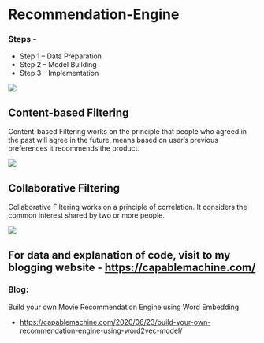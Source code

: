 # Recommendation-Engine

### Steps -

- Step 1 – Data Preparation
- Step 2 – Model Building
- Step 3 – Implementation



<img src = "https://i0.wp.com/capablemachine.com/wp-content/uploads/2020/06/image-17.png?w=750&ssl=1"/>


## Content-based Filtering

Content-based Filtering works on the principle that people who agreed in the past will agree in the future, means based on user’s previous preferences it recommends the product.

<img
src = "https://i2.wp.com/capablemachine.com/wp-content/uploads/2020/05/image-109.png?w=750&ssl=1" />

## Collaborative Filtering

Collaborative Filtering works on a principle of correlation. It considers the common interest shared by two or more people.

<img src = "https://i0.wp.com/capablemachine.com/wp-content/uploads/2020/05/image-107.png?w=750&ssl=1"/>

## For data and explanation of code, visit to my blogging website - https://capablemachine.com/

### Blog: 
Build your own Movie Recommendation Engine using Word Embedding
- https://capablemachine.com/2020/06/23/build-your-own-recommendation-engine-using-word2vec-model/

